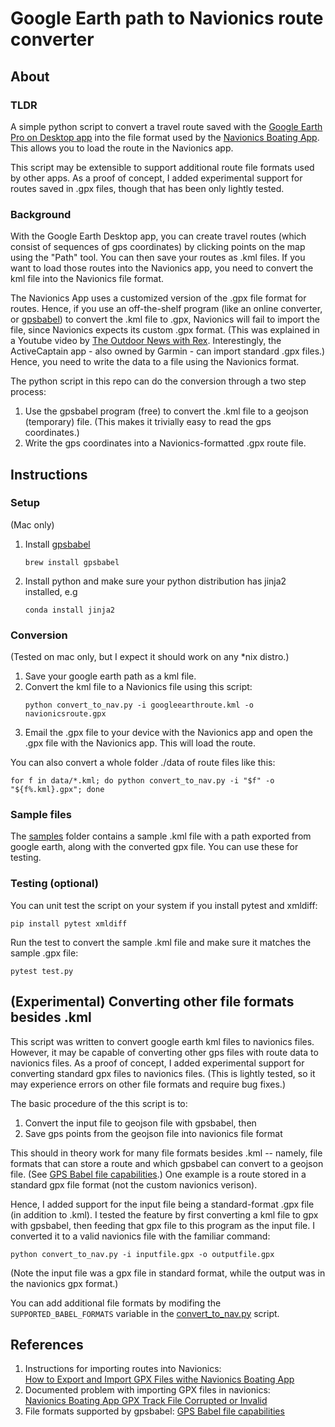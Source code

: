 # Google Earth path to Navionics route converter

## About

### TLDR 
A simple python script to convert a travel route saved with the
[Google Earth Pro on Desktop app](https://www.google.com/earth/about/versions/)
into the file format used by the 
[Navionics Boating App](https://www.navionics.com/usa/apps/navionics-boating). 
This allows you to load the route in the Navionics app.  

This script may be extensible to support additional route file formats used by other apps.
As a proof of concept, I added experimental support for routes saved in
.gpx files, though that has been only lightly tested.

### Background

With the Google Earth Desktop app, you can create travel routes (which consist 
of sequences of gps coordinates) by clicking points on the map using the "Path" 
tool. You can then save your routes as .kml files. If you want to load those routes into the Navionics app, you need to 
convert the kml file into the Navionics file format.

The Navionics App uses a customized version of the .gpx file format for routes. 
Hence, if  you use an off-the-shelf program (like an online converter, or 
 [gpsbabel](https://www.gpsbabel.org/)) to convert the .kml file to .gpx, 
 Navionics will fail to import the file, since Navionics expects its custom 
 .gpx format.  (This was explained in a Youtube video by 
[The Outdoor News with Rex](https://www.youtube.com/watch?v=OotuLHvwBCc). 
Interestingly, the ActiveCaptain app - also owned by Garmin - can import 
standard .gpx files.) Hence, you need to write the data to a file using the 
Navionics format.

The python script in this repo can do the conversion through a two step process:
1. Use the gpsbabel program (free) to convert the .kml file to a geojson 
(temporary) file. (This makes it trivially easy to read the gps coordinates.)
1. Write the gps coordinates into a Navionics-formatted .gpx route file.

## Instructions

### Setup
(Mac only)  
1. Install [gpsbabel](https://www.gpsbabel.org/)
    ```shell
    brew install gpsbabel
    ```
2. Install python and make sure your python distribution has jinja2 installed, e.g
    ```shell
    conda install jinja2
    ```

### Conversion
(Tested on mac only, but I expect it should work on any *nix distro.)
1. Save your google earth path as a kml file.
1. Convert the kml file to a Navionics file using this script:
    ```shell
    python convert_to_nav.py -i googleearthroute.kml -o navionicsroute.gpx
    ```
1. Email the .gpx file to your device with the Navionics app and open the .gpx 
file with the Navionics app.  This will load the route.

You can also convert a whole folder ./data of route files like this:
```shell
for f in data/*.kml; do python convert_to_nav.py -i "$f" -o "${f%.kml}.gpx"; done
```

### Sample files
The [samples](samples) folder contains a sample .kml file with a path exported from google earth, along with the converted gpx file. You can use these for testing.

### Testing (optional)
You can unit test the script on your system if you install pytest and xmldiff:
```shell
pip install pytest xmldiff
```

Run the test to convert the sample .kml file and make sure it matches the 
sample .gpx file:
```shell
pytest test.py
```

## (Experimental) Converting other file formats besides .kml
This script was written to convert google earth kml files to navionics files. However, it may be capable of converting other gps files with route data to navionics
files.  As a proof of concept, I added experimental support for converting standard gpx files to navionics files.  (This is lightly tested, so it may experience errors on other file formats and require bug fixes.)

The basic procedure of the this script is to:
1. Convert the input file to geojson file with gpsbabel, then  
1. Save gps points from the geojson file into navionics file format  

This should in theory work for many file formats besides .kml -- namely, file formats that can store a route and which gpsbabel can convert to a geojson file. (See [GPS Babel file capabilities](https://www.gpsbabel.org/capabilities.html).)
One example is a route stored in a standard gpx file format (not the 
custom navionics verison).

Hence, I added support for the input file being a standard-format .gpx file
(in addition to .kml). I tested the feature by first converting a kml file to 
gpx with gpsbabel, then feeding that gpx file to this program as the input file.
I converted it to a valid navionics file with the familiar command:
```shell
python convert_to_nav.py -i inputfile.gpx -o outputfile.gpx
```
(Note the input file was a gpx file in standard format, while the output was
in the navionics gpx format.)

You can add additional file formats by modifing the `SUPPORTED_BABEL_FORMATS`
variable in the [convert_to_nav.py](convert_to_nav.py) script.


## References
1. Instructions for importing routes into Navionics:   
[How to Export and Import GPX Files withe Navionics Boating App](https://www.youtube.com/watch?v=FEUY-VJNZ_A)
1. Documented problem with importing GPX files in navionics:  
[Navionics Boating App GPX Track File Corrupted or Invalid](https://www.youtube.com/watch?v=OotuLHvwBCc)
1. File formats supported by gpsbabel: 
[GPS Babel file capabilities](https://www.gpsbabel.org/capabilities.html)
